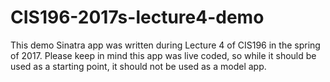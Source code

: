 # CIS196-2017s-lecture4-demo

This demo Sinatra app was written during Lecture 4 of CIS196 in the spring of 2017. Please keep in mind this app was live coded, so while it should be used as a starting point, it should not be used as a model app.
